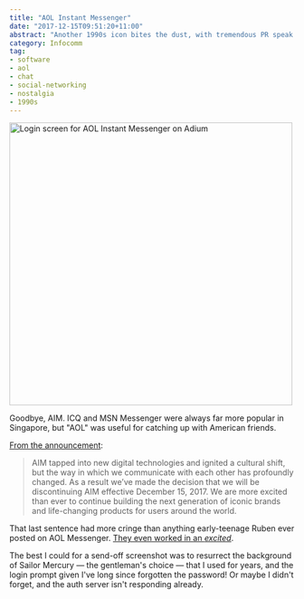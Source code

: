 ```yaml
---
title: "AOL Instant Messenger"
date: "2017-12-15T09:51:20+11:00"
abstract: "Another 1990s icon bites the dust, with tremendous PR speak!"
category: Infocomm
tag:
- software
- aol
- chat
- social-networking
- nostalgia
- 1990s
---
```

<p><img src="https://rubenerd.com/files/2017/screenie.aol@1x.png" srcset="https://rubenerd.com/files/2017/screenie.aol@1x.png 1x, https://rubenerd.com/files/2017/screenie.aol@2x.png 2x" alt="Login screen for AOL Instant Messenger on Adium" style="width:500px" /></p>

Goodbye, AIM. ICQ and MSN Messenger were always far more popular in Singapore, but "AOL" was useful for catching up with American friends.

[From the announcement]\:

> AIM tapped into new digital technologies and ignited a cultural shift, but the way in which we communicate with each other has profoundly changed. As a result we’ve made the decision that we will be discontinuing AIM effective December 15, 2017. We are more excited than ever to continue building the next generation of iconic brands and life-changing products for users around the world.

That last sentence had more cringe than anything early-teenage Ruben ever posted on AOL Messenger. [They even worked in an *excited*].

The best I could for a send-off screenshot was to resurrect the background of Sailor Mercury — the gentleman's choice — that I used for years, and the login prompt given I've long since forgotten the password! Or maybe I didn't forget, and the auth server isn't responding already.

[From the announcement]: https://aimemories.tumblr.com/post/166091776077/aimemories
[They even worked in an *excited*]: https://rubenerd.com/this-press-release-is-excited/

